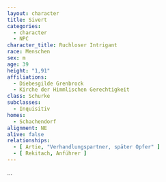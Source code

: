 ```yaml
---
layout: character
title: Sivert
categories:
  - character
  - NPC
character_title: Ruchloser Intrigant
race: Menschen
sex: m
age: 39
height: "1,91"
affiliations:
  - Diebesgilde Grenbrock
  - Kirche der Himmlischen Gerechtigkeit
class: Schurke
subclasses:
  - Inquisitiv
homes:
  - Schachendorf
alignment: NE
alive: false
relationships:
  - [ Artie, "Verhandlungspartner, später Opfer" ]
  - [ Rekitach, Anführer ]
---
```


...